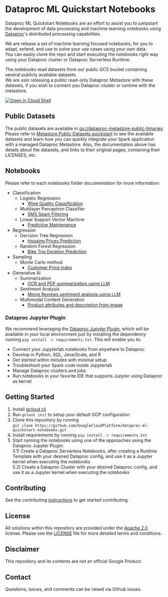 # Dataproc ML Quickstart Notebooks

Dataproc ML Quickstart Notebooks are an effort to assist you to jumpstart the development of data processing and machine learning notebooks using [Dataproc](https://cloud.google.com/dataproc/)'s distributed processing capabilities.  

We are release a set of machine learning focused notebooks, for you to adapt, extend, and use to solve your use cases using your own data.  
You can easily clone the repo and start executing the notebooks right way using your Dataproc cluster or Dataproc Serverless Runtime.  

The notebooks read datasets from our public GCS bucket containing several publicly available datasets.  
We are aslo releasing a public read-only Dataproc Metastore with these datasets, if you wish to connect you Dataproc cluster or runtime with the metastore.  

[![Open in Cloud Shell](http://gstatic.com/cloudssh/images/open-btn.svg)](https://console.cloud.google.com/cloudshell/editor)

## Public Datasets
The public datasets are available in [gs://dataproc-metastore-public-binaries](https://console.cloud.google.com/storage/browser/dataproc-metastore-public-binaries)  
Please refer to [Metastore Public Datasets quickstart](./public_datasets/dataproc_metastore/metastore_public_datasets_quickstart.ipynb) to see the available datasets and learn how you can quickly integrate your Spark application with a managed Dataproc Metastore.
Also, the documentation above has details about the datasets, and links to their original pages, containing their LICENSES, etc.  

## Notebooks
Please refer to each notebooks folder documentation for more information:
* Classification
    * Logistic Regression
        * [Wine Quality Classification](./classification/logistic_regression/wine_quality_classification_mlr.ipynb)
    * Multilayer Perceptron Classifier
        * [SMS Spam Filtering](./classification/multilayer_perceptron_classifier/sms_spam_filtering.ipynb)
    * Linear Support Vector Machine
        * [Predictive Maintenance](./classification/linear_support_vector_machine/predictive_maintenance.ipynb)
* Regression
  * Decision Tree Regression
    * [Housing Prices Prediction](./regression/decision_tree_regression/housing_prices_prediction.ipynb)
  * Random Forest Regression
    * [Bike Trip Duration Prediction](./regression/random_forest_regression/bike_trip_duration_prediction.ipynb)
* Sampling
    * Monte Carlo method
      * [Customer Price Index](./sampling/monte_carlo/customer_price_index.ipynb)
* Generative AI
    * Summarization
        * [OCR and PDF summarization using LLM](generative_ai/summarization/ocr_contract_summarization_llm.ipynb)
    * Sentiment Analysis
        * [Movie Reviews sentiment analysis using LLM](generative_ai/sentiment_analysis/sentiment_analysis_movie_reviews.ipynb)
    * Multimodal Content Generation
        * [Product attributes and description from image](generative_ai/multimodel_content_generation/product_attributes_from_image.ipynb)

### Dataproc Jupyter Plugin

We recommend leveraging the [Dataproc Jupyter Plugin](https://github.com/GoogleCloudDataproc/dataproc-jupyter-plugin), which will be available in your local environment just by installing the dependency running ```pip install -r requirements.txt```. This will enable you to:

- Connect your Jupyterlab notebooks from anywhere to Dataproc
- Develop in Python, SQL, Java/Scala, and R
- Get started within minutes with minimal setup
- Troubleshoot your Spark code inside Jupyterlab
- Manage Dataproc clusters and jobs
- Run notebooks in your favorite IDE that supports Jupyter using Dataproc as kernel

## Getting Started 

1) Install [gcloud cli](https://cloud.google.com/sdk/docs/install)
2) Run ```gclout init``` to setup your default GCP configuration
3) Clone this repository by running  
     ```git clone https://github.com/GoogleCloudPlatform/dataproc-ml-quickstart-notebooks.git```
4) Install requirements by running ```pip install -r requirements.txt```
5) Start running the notebooks using one of the approaches using the Dataproc Jupyter Plugin:  
   5.1) Create a Dataproc Serverless Notebooks, after creating a Runtime Template with your desired Dataproc config, and use it as a Jupyter kernel when executing the notebooks    
   5.2) Create a Dataproc Cluster with your desired Dataproc config, and use it as a Jupyter kernel when executing the notebooks  

## Contributing
See the contributing [instructions](./CONTRIBUTING.md) to get started contributing.

## License
All solutions within this repository are provided under the [Apache 2.0](https://www.apache.org/licenses/LICENSE-2.0) license. Please see the [LICENSE](/LICENSE) file for more detailed terms and conditions.

## Disclaimer
This repository and its contents are not an official Google Product.

## Contact
Questions, issues, and comments can be raised via Github issues.
